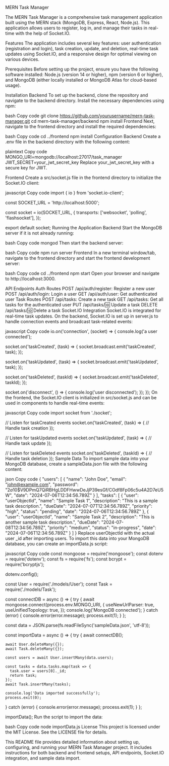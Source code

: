 MERN Task Manager

The MERN Task Manager is a comprehensive task management application built using the MERN stack (MongoDB, Express, React, Node.js). This application allows users to register, log in, and manage their tasks in real-time with the help of Socket.IO.

Features
The application includes several key features: user authentication (registration and login), task creation, update, and deletion, real-time task updates using Socket.IO, and a responsive design for optimal viewing on various devices.

Prerequisites
Before setting up the project, ensure you have the following software installed: Node.js (version 14 or higher), npm (version 6 or higher), and MongoDB (either locally installed or MongoDB Atlas for cloud-based usage).

Installation
Backend
To set up the backend, clone the repository and navigate to the backend directory. Install the necessary dependencies using npm:

bash
Copy code
git clone https://github.com/yourusername/mern-task-manager.git
cd mern-task-manager/backend
npm install
Frontend
Next, navigate to the frontend directory and install the required dependencies:

bash
Copy code
cd ../frontend
npm install
Configuration
Backend
Create a .env file in the backend directory with the following content:

plaintext
Copy code
MONGO_URI=mongodb://localhost:27017/task_manager
JWT_SECRET=your_jwt_secret_key
Replace your_jwt_secret_key with a secure key for JWT.

Frontend
Create a src/socket.js file in the frontend directory to initialize the Socket.IO client:

javascript
Copy code
import { io } from 'socket.io-client';

const SOCKET_URL = 'http://localhost:5000';

const socket = io(SOCKET_URL, {
  transports: ['websocket', 'polling', 'flashsocket'],
});

export default socket;
Running the Application
Backend
Start the MongoDB server if it is not already running:

bash
Copy code
mongod
Then start the backend server:

bash
Copy code
npm run server
Frontend
In a new terminal window/tab, navigate to the frontend directory and start the frontend development server:

bash
Copy code
cd ../frontend
npm start
Open your browser and navigate to http://localhost:3000.

API Endpoints
Auth Routes
POST /api/auth/register: Register a new user
POST /api/auth/login: Login a user
GET /api/auth/user: Get authenticated user
Task Routes
POST /api/tasks: Create a new task
GET /api/tasks: Get all tasks for the authenticated user
PUT /api/tasks/:id: Update a task
DELETE /api/tasks/:id: Delete a task
Socket.IO Integration
Socket.IO is integrated for real-time task updates. On the backend, Socket.IO is set up in server.js to handle connection events and broadcast task-related events:

javascript
Copy code
io.on('connection', (socket) => {
  console.log('a user connected');

  socket.on('taskCreated', (task) => {
    socket.broadcast.emit('taskCreated', task);
  });

  socket.on('taskUpdated', (task) => {
    socket.broadcast.emit('taskUpdated', task);
  });

  socket.on('taskDeleted', (taskId) => {
    socket.broadcast.emit('taskDeleted', taskId);
  });

  socket.on('disconnect', () => {
    console.log('user disconnected');
  });
});
On the frontend, the Socket.IO client is initialized in src/socket.js and can be used in components to handle real-time events:

javascript
Copy code
import socket from './socket';

// Listen for taskCreated events
socket.on('taskCreated', (task) => {
  // Handle task creation
});

// Listen for taskUpdated events
socket.on('taskUpdated', (task) => {
  // Handle task update
});

// Listen for taskDeleted events
socket.on('taskDeleted', (taskId) => {
  // Handle task deletion
});
Sample Data
To import sample data into your MongoDB database, create a sampleData.json file with the following content:

json
Copy code
{
  "users": [
    {
      "name": "John Doe",
      "email": "john@example.com",
      "password": "$2a$10$V9DPmQ7QiRBHgLDDFHwwDeJjP39esGf/COdf8Fp06c5u4A2D7eU5W",
      "date": "2024-07-06T12:34:56.789Z"
    }
  ],
  "tasks": [
    {
      "user": "userObjectId",
      "name": "Sample Task 1",
      "description": "This is a sample task description.",
      "dueDate": "2024-07-07T12:34:56.789Z",
      "priority": "high",
      "status": "pending",
      "date": "2024-07-06T12:34:56.789Z"
    },
    {
      "user": "userObjectId",
      "name": "Sample Task 2",
      "description": "This is another sample task description.",
      "dueDate": "2024-07-08T12:34:56.789Z",
      "priority": "medium",
      "status": "in-progress",
      "date": "2024-07-06T12:34:56.789Z"
    }
  ]
}
Replace userObjectId with the actual user _id after importing users. To import this data into your MongoDB database, you can create an importData.js script:

javascript
Copy code
const mongoose = require('mongoose');
const dotenv = require('dotenv');
const fs = require('fs');
const bcrypt = require('bcryptjs');

dotenv.config();

const User = require('./models/User');
const Task = require('./models/Task');

const connectDB = async () => {
  try {
    await mongoose.connect(process.env.MONGO_URI, {
      useNewUrlParser: true,
      useUnifiedTopology: true,
    });
    console.log('MongoDB connected');
  } catch (error) {
    console.error(error.message);
    process.exit(1);
  }
};

const data = JSON.parse(fs.readFileSync('sampleData.json', 'utf-8'));

const importData = async () => {
  try {
    await connectDB();

    await User.deleteMany({});
    await Task.deleteMany({});

    const users = await User.insertMany(data.users);

    const tasks = data.tasks.map(task => {
      task.user = users[0]._id;
      return task;
    });
    await Task.insertMany(tasks);

    console.log('Data imported successfully');
    process.exit(0);
  } catch (error) {
    console.error(error.message);
    process.exit(1);
  }
};

importData();
Run the script to import the data:

bash
Copy code
node importData.js
License
This project is licensed under the MIT License. See the LICENSE file for details.

This README file provides detailed information about setting up, configuring, and running your MERN Task Manager project. It includes instructions for both backend and frontend setups, API endpoints, Socket.IO integration, and sample data import.







